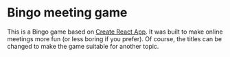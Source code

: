 # Bingo meeting game

This is a Bingo game based on [Create React App](https://github.com/facebook/create-react-app).
It was built to make online meetings more fun (or less boring if you prefer).
Of course, the titles can be changed to make the game suitable for another topic.
